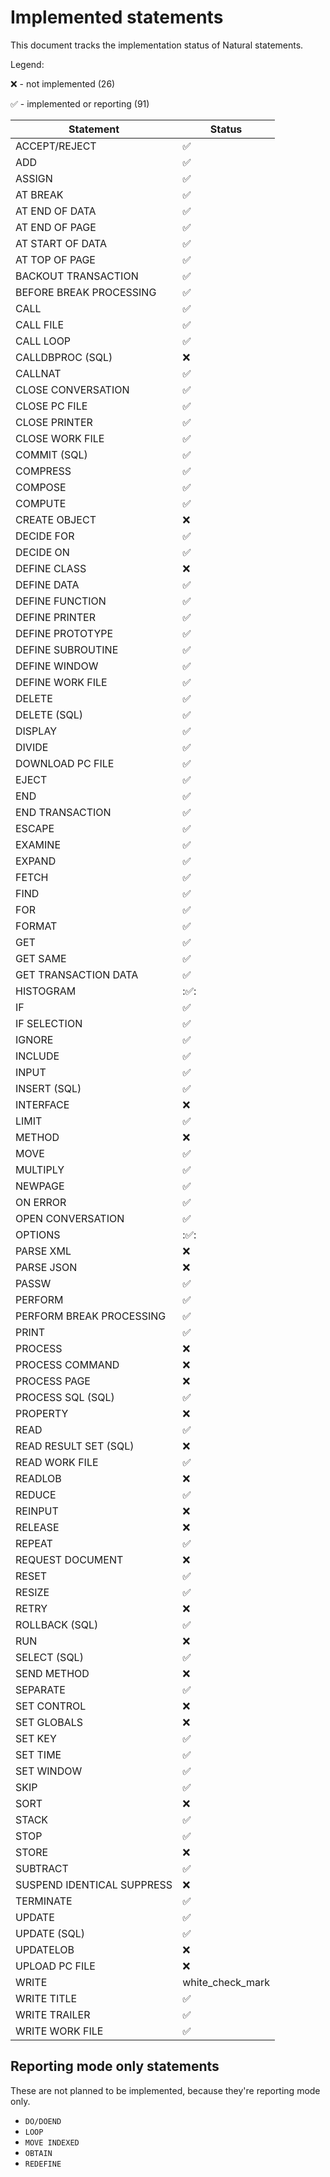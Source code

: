 # Implemented statements

This document tracks the implementation status of Natural statements.

Legend:


:x: - not implemented (26)

:white_check_mark: - implemented or reporting (91)

| Statement | Status             |
| --- |--------------------|
| ACCEPT/REJECT | :white_check_mark: |
| ADD | :white_check_mark: |
| ASSIGN | :white_check_mark: |
| AT BREAK | :white_check_mark: |
| AT END OF DATA | :white_check_mark: |
| AT END OF PAGE | :white_check_mark: |
| AT START OF DATA | :white_check_mark: |
| AT TOP OF PAGE | :white_check_mark: |
| BACKOUT TRANSACTION | :white_check_mark: |
| BEFORE BREAK PROCESSING | :white_check_mark: |
| CALL | :white_check_mark:                |
| CALL FILE | :white_check_mark:                |
| CALL LOOP | :white_check_mark:                |
| CALLDBPROC (SQL) | :x:                |
| CALLNAT | :white_check_mark: |
| CLOSE CONVERSATION | :white_check_mark:                |
| CLOSE PC FILE | :white_check_mark: |
| CLOSE PRINTER | :white_check_mark: |
| CLOSE WORK FILE | :white_check_mark: |
| COMMIT (SQL) | :white_check_mark:                |
| COMPRESS | :white_check_mark: |
| COMPOSE | :white_check_mark: |
| COMPUTE | :white_check_mark: |
| CREATE OBJECT | :x:                |
| DECIDE FOR | :white_check_mark: |
| DECIDE ON | :white_check_mark: |
| DEFINE CLASS | :x:                |
| DEFINE DATA | :white_check_mark: |
| DEFINE FUNCTION | :white_check_mark:            |
| DEFINE PRINTER | :white_check_mark: |
| DEFINE PROTOTYPE | :white_check_mark:            |
| DEFINE SUBROUTINE | :white_check_mark: |
| DEFINE WINDOW | :white_check_mark: |
| DEFINE WORK FILE | :white_check_mark: |
| DELETE | :white_check_mark:                |
| DELETE (SQL) | :white_check_mark:            |
| DISPLAY | :white_check_mark: |
| DIVIDE | :white_check_mark: |
| DOWNLOAD PC FILE | :white_check_mark: |
| EJECT | :white_check_mark: |
| END | :white_check_mark: |
| END TRANSACTION | :white_check_mark: |
| ESCAPE | :white_check_mark: |
| EXAMINE | :white_check_mark: |
| EXPAND | :white_check_mark: |
| FETCH | :white_check_mark: |
| FIND | :white_check_mark: |
| FOR | :white_check_mark: |
| FORMAT | :white_check_mark:            |
| GET | :white_check_mark: |
| GET SAME | :white_check_mark: |
| GET TRANSACTION DATA | :white_check_mark: |
| HISTOGRAM | ::white_check_mark::          |
| IF | :white_check_mark: |
| IF SELECTION | :white_check_mark: |
| IGNORE | :white_check_mark: |
| INCLUDE | :white_check_mark: |
| INPUT | :white_check_mark:            |
| INSERT (SQL) | :white_check_mark:            |
| INTERFACE | :x:                |
| LIMIT | :white_check_mark: |
| METHOD | :x:                |
| MOVE | :white_check_mark: |
| MULTIPLY | :white_check_mark: |
| NEWPAGE | :white_check_mark: |
| ON ERROR | :white_check_mark: |
| OPEN CONVERSATION | :white_check_mark:                |
| OPTIONS | ::white_check_mark::          |
| PARSE XML | :x:                |
| PARSE JSON | :x:                |
| PASSW | :white_check_mark:                |
| PERFORM | :white_check_mark: |
| PERFORM BREAK PROCESSING | :white_check_mark: |
| PRINT | :white_check_mark:            |
| PROCESS | :x:                |
| PROCESS COMMAND | :x:                |
| PROCESS PAGE | :x:                |
| PROCESS SQL (SQL) | :white_check_mark:            |
| PROPERTY | :x:                |
| READ | :white_check_mark:                |
| READ RESULT SET (SQL) | :x:                |
| READ WORK FILE | :white_check_mark:                |
| READLOB | :x:                |
| REDUCE | :white_check_mark: |
| REINPUT | :x:                |
| RELEASE | :x:                |
| REPEAT | :white_check_mark: |
| REQUEST DOCUMENT | :x:                |
| RESET | :white_check_mark: |
| RESIZE | :white_check_mark: |
| RETRY | :x:                |
| ROLLBACK (SQL) | :white_check_mark:                |
| RUN | :x:                |
| SELECT (SQL) | :white_check_mark:            |
| SEND METHOD | :x:                |
| SEPARATE | :white_check_mark: |
| SET CONTROL | :x:                |
| SET GLOBALS | :x:                |
| SET KEY | :white_check_mark: |
| SET TIME | :white_check_mark:                |
| SET WINDOW | :white_check_mark: |
| SKIP | :white_check_mark: |
| SORT | :x:                |
| STACK | :white_check_mark: |
| STOP | :white_check_mark: |
| STORE | :x:                |
| SUBTRACT | :white_check_mark: |
| SUSPEND IDENTICAL SUPPRESS | :x:                |
| TERMINATE | :white_check_mark: |
| UPDATE | :white_check_mark:                |
| UPDATE (SQL) | :white_check_mark:            |
| UPDATELOB | :x:                |
| UPLOAD PC FILE | :x:                |
| WRITE | white_check_mark            |
| WRITE TITLE | :white_check_mark:                |
| WRITE TRAILER | :white_check_mark:                |
| WRITE WORK FILE | :white_check_mark: |

## Reporting mode only statements

These are not planned to be implemented, because they're reporting mode only.

- `DO/DOEND`
- `LOOP`
- `MOVE INDEXED`
- `OBTAIN`
- `REDEFINE`
